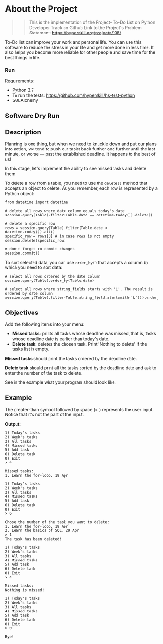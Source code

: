 # About the Project
> > This is the implementation of the Project- To-Do List on Python Developer Track on Github
    Link to the Project's Problem Statement: https://hyperskill.org/projects/105/

To-Do list can improve your work and personal life. You can use this software to reduce the stress in your life and get more done in less time. It also helps you become more reliable for other people and save time for the best things in life.

### Run

Requirements:
- Python 3.7
- To run the tests: https://github.com/hyperskill/hs-test-python
- SQLAlchemy

## Software Dry Run
<h2>Description</h2>

<p>Planning is one thing, but when we need to knuckle down and put our plans into action, we tend to push our tasks back further and further until the last minute, or worse — past the established deadline. It happens to the best of us! </p>

<p>In this stage, let's implement the ability to see missed tasks and delete them.</p>

<p>To delete a row from a table, you need to use the <code class="language-python">delete()</code> method that accepts an object to delete. As you remember, each row is represented by a Python object:</p>

<pre><code class="language-python">from datetime import datetime

# delete all rows where date column equals today's date
session.query(Table).filter(Table.date == datetime.today()).delete()

# delete a specific row
rows = session.query(Table).filter(Table.date &lt; datetime.today()).all()
specific_row = rows[0] # in case rows is not empty
session.delete(specific_row)

# don't forget to commit changes
session.commit()</code></pre>

<p>To sort selected data, you can use <code class="language-python">order_by()</code> that accepts a column by which you need to sort data:</p>

<pre><code class="language-python"># select all rows ordered by the date column
session.query(Table).order_by(Table.date)

# select all rows where string_fields starts with 'L'. The result is ordered by date column
session.query(Table).filter(Table.string_field.startswith('L'))).order_by(Table.date)</code></pre>

<h2>Objectives</h2>

<p>Add the following items into your menu:</p>

<ul>
	<li><strong>Missed tasks</strong>: prints all tasks whose deadline was missed, that is, tasks whose deadline date is earlier than today's date.</li>
	<li><strong>Delete task</strong>: deletes the chosen task. Print 'Nothing to delete' if the tasks list is empty.</li>
</ul>

<p><strong>Missed tasks</strong> should print the tasks ordered by the deadline date.</p>

<p><strong>Delete task</strong> should print all the tasks sorted by the deadline date and ask to enter the number of the task to delete.</p>

<p>See in the example what your program should look like.</p>

<h2>Example</h2>

<p>The greater-than symbol followed by space (<code class="language-python">&gt; </code>) represents the user input. Notice that it's not the part of the input.</p>

<p><strong>Output:</strong></p>

<pre><code class="language-no-highlight">1) Today's tasks
2) Week's tasks
3) All tasks
4) Missed tasks
5) Add task
6) Delete task
0) Exit
&gt; 4

Missed tasks:
1. Learn the for-loop. 19 Apr

1) Today's tasks
2) Week's tasks
3) All tasks
4) Missed tasks
5) Add task
6) Delete task
0) Exit
&gt; 6

Chose the number of the task you want to delete:
1. Learn the for-loop. 19 Apr
2. Learn the basics of SQL. 29 Apr
&gt; 1
The task has been deleted!

1) Today's tasks
2) Week's tasks
3) All tasks
4) Missed tasks
5) Add task
6) Delete task
0) Exit
&gt; 4

Missed tasks:
Nothing is missed!

1) Today's tasks
2) Week's tasks
3) All tasks
4) Missed tasks
5) Add task
6) Delete task
0) Exit
&gt; 0

Bye!</code></pre>
